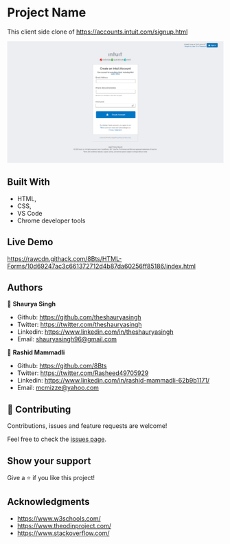 # Project Name

This client side clone of https://accounts.intuit.com/signup.html

![screenshot](https://github.com/8Bts/HTML-Forms/blob/sign-up/app-screenshot.png)

## Built With

- HTML,
- CSS,
- VS Code
- Chrome developer tools

## Live Demo

https://rawcdn.githack.com/8Bts/HTML-Forms/10d69247ac3c661372712d4b87da60256ff85186/index.html

## Authors

👤 **Shaurya Singh**

- Github:   https://github.com/theshauryasingh
- Twitter:  https://twitter.com/theshauryasingh
- Linkedin: https://www.linkedin.com/in/theshauryasingh
- Email:    shauryasingh96@gmail.com

👤 **Rashid Mammadli**

- Github:   https://github.com/8Bts
- Twitter:  https://twitter.com/Rasheed49705929
- Linkedin: https://www.linkedin.com/in/rashid-mammadli-62b9b1171/
- Email:    mcmizze@yahoo.com

## 🤝 Contributing

Contributions, issues and feature requests are welcome!

Feel free to check the [issues page](issues/).

## Show your support

Give a ⭐️ if you like this project!

## Acknowledgments

- https://www.w3schools.com/
- https://www.theodinproject.com/
- https://www.stackoverflow.com/

